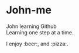 John-me
=======

John learning Github <br />
Learning one step at a time. <br />
<p>
I enjoy :beer:, and :pizza:.<br />
</p>
